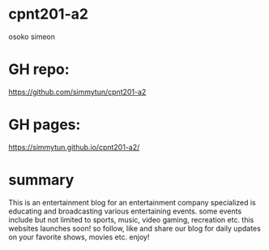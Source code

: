 # cpnt201-a2
osoko simeon
# GH repo: 
https://github.com/simmytun/cpnt201-a2

# GH pages:
https://simmytun.github.io/cpnt201-a2/


# summary
This is an entertainment blog for an entertainment company specialized is educating and broadcasting various entertaining events. some events include but not limited to sports, music, video gaming, recreation etc. 
this websites launches soon! so follow, like and share our blog for daily updates on your favorite shows, movies etc. enjoy!


